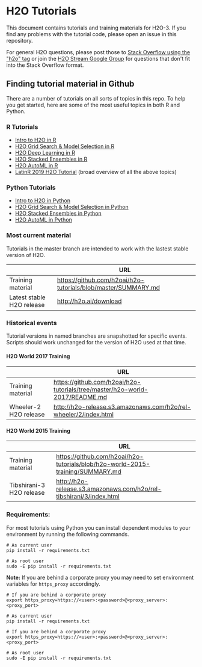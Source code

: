 # H2O Tutorials

This document contains tutorials and training materials for H2O-3.  If you find any problems with the tutorial code, please open an issue in this repository.

For general H2O questions, please post those to [Stack Overflow using the "h2o" tag](http://stackoverflow.com/questions/tagged/h2o) or join the [H2O Stream Google Group](https://groups.google.com/forum/#!forum/h2ostream) for questions that don't fit into the Stack Overflow format.

## Finding tutorial material in Github

There are a number of tutorials on all sorts of topics in this repo.  To help you get started, here are some of the most useful topics in both R and Python.


### R Tutorials

- [Intro to H2O in R](https://github.com/h2oai/h2o-tutorials/blob/master/h2o-open-tour-2016/chicago/intro-to-h2o.R)
- [H2O Grid Search & Model Selection in R](https://github.com/h2oai/h2o-tutorials/blob/master/h2o-open-tour-2016/chicago/grid-search-model-selection.R)
- [H2O Deep Learning in R](http://htmlpreview.github.io/?https://github.com/ledell/sldm4-h2o/blob/master/sldm4-deeplearning-h2o.html)
- [H2O Stacked Ensembles in R](http://docs.h2o.ai/h2o/latest-stable/h2o-docs/data-science/stacked-ensembles.html)
- [H2O AutoML in R](https://github.com/h2oai/h2o-tutorials/blob/master/h2o-world-2017/automl/README.md)
- [LatinR 2019 H2O Tutorial](https://github.com/ledell/LatinR-2019-h2o-tutorial) (broad overview of all the above topics)


### Python Tutorials

- [Intro to H2O in Python](https://github.com/h2oai/h2o-tutorials/blob/master/h2o-open-tour-2016/chicago/intro-to-h2o.ipynb)
- [H2O Grid Search & Model Selection in Python](https://github.com/h2oai/h2o-tutorials/blob/master/h2o-open-tour-2016/chicago/grid-search-model-selection.ipynb)
- [H2O Stacked Ensembles in Python](http://docs.h2o.ai/h2o/latest-stable/h2o-docs/data-science/stacked-ensembles.html)
- [H2O AutoML in Python](https://github.com/h2oai/h2o-tutorials/blob/master/h2o-world-2017/automl/README.md)


### Most current material

Tutorials in the master branch are intended to work with the lastest stable version of H2O.

| | URL |
| --- | --- |
| Training material | <https://github.com/h2oai/h2o-tutorials/blob/master/SUMMARY.md> |
| Latest stable H2O release | <http://h2o.ai/download> |



### Historical events

Tutorial versions in named branches are snapshotted for specific events.  Scripts should work unchanged for the version of H2O used at that time.

#### H2O World 2017 Training

| | URL |
| --- | --- |
| Training material | <https://github.com/h2oai/h2o-tutorials/tree/master/h2o-world-2017/README.md> |
| Wheeler-2 H2O release | <http://h2o-release.s3.amazonaws.com/h2o/rel-wheeler/2/index.html> |

#### H2O World 2015 Training

| | URL |
| --- | --- |
| Training material | <https://github.com/h2oai/h2o-tutorials/blob/h2o-world-2015-training/SUMMARY.md> |
| Tibshirani-3 H2O release | <http://h2o-release.s3.amazonaws.com/h2o/rel-tibshirani/3/index.html> |


### Requirements:

For most tutorials using Python you can install dependent modules to your environment by running the following commands.

```
# As current user
pip install -r requirements.txt
```

```
# As root user
sudo -E pip install -r requirements.txt
```

**Note:** If you are behind a corporate proxy you may need to set environment variables for `https_proxy` accordingly.

```
# If you are behind a corporate proxy
export https_proxy=https://<user>:<password>@<proxy_server>:<proxy_port>

# As current user
pip install -r requirements.txt
```

```
# If you are behind a corporate proxy
export https_proxy=https://<user>:<password>@<proxy_server>:<proxy_port>

# As root user
sudo -E pip install -r requirements.txt
```
